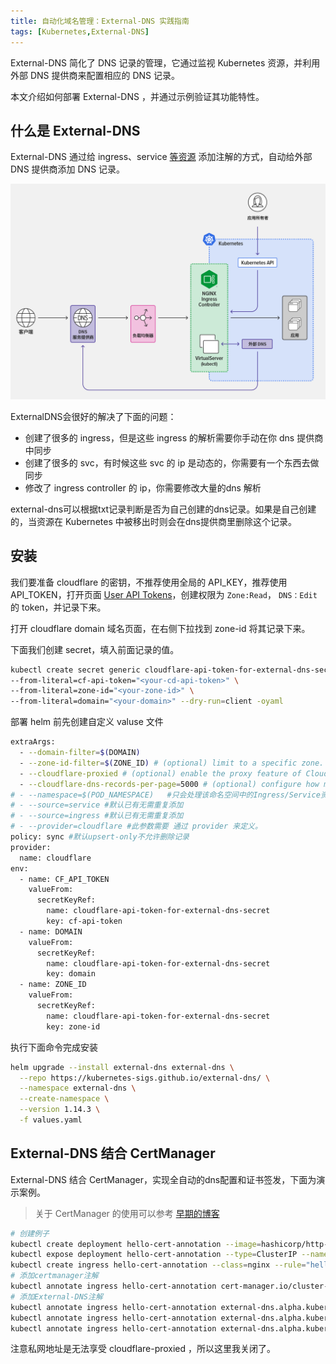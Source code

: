 ```yaml
---
title: 自动化域名管理：External-DNS 实践指南
tags: [Kubernetes,External-DNS]
---
```


External-DNS 简化了 DNS 记录的管理，它通过监视 Kubernetes 资源，并利用外部 DNS 提供商来配置相应的 DNS 记录。

本文介绍如何部署 External-DNS ，并通过示例验证其功能特性。
<!-- truncate -->

## 什么是 External-DNS 

External-DNS 通过给 ingress、service [等资源](https://github.com/kubernetes-sigs/external-dns/tree/master/charts/external-dns#support-matrix) 添加注解的方式，自动给外部 DNS 提供商添加 DNS 记录。

![1708607515393](image/README/1708607515393.png)

ExternalDNS会很好的解决了下面的问题：

- 创建了很多的 ingress，但是这些 ingress 的解析需要你手动在你 dns 提供商中同步
- 创建了很多的 svc，有时候这些 svc 的 ip 是动态的，你需要有一个东西去做同步
- 修改了 ingress controller 的 ip，你需要修改大量的dns 解析

external-dns可以根据txt记录判断是否为自己创建的dns记录。如果是自己创建的，当资源在 Kubernetes 中被移出时则会在dns提供商里删除这个记录。

## 安装

我们要准备 cloudflare 的密钥，不推荐使用全局的 API_KEY，推荐使用 API_TOKEN，打开页面 [User API Tokens](https://dash.cloudflare.com/profile/api-tokens)，创建权限为 `Zone:Read`， `DNS：Edit` 的 token，并记录下来。

打开 cloudflare domain 域名页面，在右侧下拉找到 zone-id 将其记录下来。

下面我们创建 secret，填入前面记录的值。

```bash
kubectl create secret generic cloudflare-api-token-for-external-dns-secret -n external-dns \
--from-literal=cf-api-token="<your-cd-api-token>" \
--from-literal=zone-id="<your-zone-id>" \
--from-literal=domain="<your-domain>" --dry-run=client -oyaml 
```

部署 helm 前先创建自定义 valuse 文件
```bash
extraArgs:
  - --domain-filter=$(DOMAIN)
  - --zone-id-filter=$(ZONE_ID) # (optional) limit to a specific zone. It’s in the Overview tab for that domain. Right hand column in the API section. Scroll down a bit.
  - --cloudflare-proxied # (optional) enable the proxy feature of Cloudflare (DDOS protection, CDN...)
  - --cloudflare-dns-records-per-page=5000 # (optional) configure how many DNS records to fetch per request 增大单词请求数据量减少请求次数
# - --namespace=$(POD_NAMESPACE)   #只会处理该命名空间中的Ingress/Service资源。
# - --source=service #默认已有无需重复添加
# - --source=ingress #默认已有无需重复添加
# - --provider=cloudflare #此参数需要 通过 provider 来定义。
policy: sync #默认upsert-only不允许删除记录
provider:
  name: cloudflare
env:
  - name: CF_API_TOKEN
    valueFrom:
      secretKeyRef:
        name: cloudflare-api-token-for-external-dns-secret
        key: cf-api-token
  - name: DOMAIN
    valueFrom:
      secretKeyRef:
        name: cloudflare-api-token-for-external-dns-secret
        key: domain
  - name: ZONE_ID
    valueFrom:
      secretKeyRef:
        name: cloudflare-api-token-for-external-dns-secret
        key: zone-id
```

执行下面命令完成安装
```bash
helm upgrade --install external-dns external-dns \
  --repo https://kubernetes-sigs.github.io/external-dns/ \
  --namespace external-dns \
  --create-namespace \
  --version 1.14.3 \
  -f values.yaml
```

## External-DNS 结合 CertManager 

External-DNS 结合 CertManager，实现全自动的dns配置和证书签发，下面为演示案例。

>关于 CertManager 的使用可以参考 [早期的博客](http://localhost:3000/blog/2022/03/18/%E5%A6%82%E4%BD%95%E5%9C%A8%20Kubernetes%20%E4%BD%BF%E7%94%A8%20Cert-Manager%20%E7%AE%A1%E7%90%86%E8%AF%81%E4%B9%A6/README)

```bash
# 创建例子
kubectl create deployment hello-cert-annotation --image=hashicorp/http-echo -- /http-echo -listen=:5678 -text="Hello Cert Annotation"
kubectl expose deployment hello-cert-annotation --type=ClusterIP --name=hello-cert-annotation-svc --port=80 --target-port=5678
kubectl create ingress hello-cert-annotation --class=nginx --rule="hello-cert-annotation.cloudnative.love/*=hello-cert-annotation-svc:80,tls=lts-hello-cert-annotation.cloudnative.love"
# 添加certmanager注解
kubectl annotate ingress hello-cert-annotation cert-manager.io/cluster-issuer=cluster-issuer-cloudflare-letsencrypt-staging
# 添加External-DNS注解
kubectl annotate ingress hello-cert-annotation external-dns.alpha.kubernetes.io/hostname=$(kubectl get ingress hello-cert-annotation -o jsonpath='{.spec.tls[0].hosts[0]}') --overwrite
kubectl annotate ingress hello-cert-annotation external-dns.alpha.kubernetes.io/ttl="120" #optional
kubectl annotate ingress hello-cert-annotation external-dns.alpha.kubernetes.io/cloudflare-proxied="false"
```
注意私网地址是无法享受 cloudflare-proxied ，所以这里我关闭了。

<!-- - https://medium.com/@karrier_io/externaldns-automatic-dns-management-on-kubernetes-4fd71c6a4387
- https://github.com/kubernetes-sigs/external-dns/blob/master/docs/tutorials/cloudflare.md

- https://imliuda.com/post/1234#%E9%83%A8%E7%BD%B2external-dns
- https://www.bboy.app/2023/08/10/%E4%BD%BF%E7%94%A8external-dns%E8%87%AA%E5%8A%A8%E5%9C%A8dnspod%E4%B8%8A%E6%B7%BB%E5%8A%A0dns%E8%AE%B0%E5%BD%95/
cd
- https://geek-cookbook.funkypenguin.co.nz/kubernetes/external-dns/
- https://www.pulumi.com/ai/answers/8WX3fU3MfsYcPvdJVeZPoe/integrating-kubernetes-with-cloudflare-using-externaldns -->